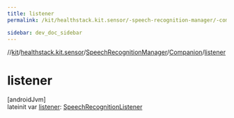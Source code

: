 ```yaml
---
title: listener
permalink: /kit/healthstack.kit.sensor/-speech-recognition-manager/-companion/listener.html

sidebar: dev_doc_sidebar
---
```

//[kit](../../../../kit.html)/[healthstack.kit.sensor](../../index.html)/[SpeechRecognitionManager](../index.html)/[Companion](index.html)/[listener](listener.html)



# listener



[androidJvm]\
lateinit var [listener](listener.html): [SpeechRecognitionListener](../../-speech-recognition-listener/index.html)




